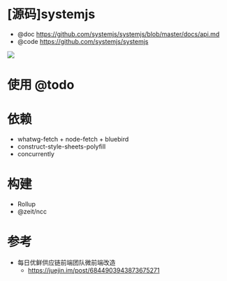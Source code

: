 # [源码]systemjs

- @doc https://github.com/systemjs/systemjs/blob/master/docs/api.md
- @code https://github.com/systemjs/systemjs

![](https://luo0412.oss-cn-hangzhou.aliyuncs.com/static/images/module/systemjs-arch.png)

# 使用 @todo

# 依赖

- whatwg-fetch + node-fetch + bluebird
- construct-style-sheets-polyfill
- concurrently

# 构建

- Rollup
- @zeit/ncc

# 参考

- 每日优鲜供应链前端团队微前端改造
  - https://juejin.im/post/6844903943873675271
